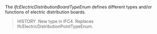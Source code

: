 The _IfcElectricDistributionBoardTypeEnum_ defines different types and/or functions of electric distribution boards.

> HISTORY&nbsp; New type in IFC4. Replaces IfcElectricDistributionPointTypeEnum.